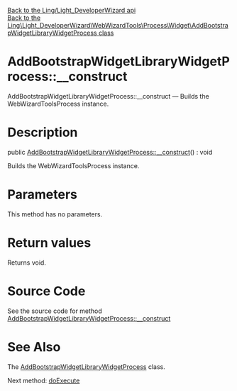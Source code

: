[Back to the Ling/Light_DeveloperWizard api](https://github.com/lingtalfi/Light_DeveloperWizard/blob/master/doc/api/Ling/Light_DeveloperWizard.md)<br>
[Back to the Ling\Light_DeveloperWizard\WebWizardTools\Process\Widget\AddBootstrapWidgetLibraryWidgetProcess class](https://github.com/lingtalfi/Light_DeveloperWizard/blob/master/doc/api/Ling/Light_DeveloperWizard/WebWizardTools/Process/Widget/AddBootstrapWidgetLibraryWidgetProcess.md)


AddBootstrapWidgetLibraryWidgetProcess::__construct
================



AddBootstrapWidgetLibraryWidgetProcess::__construct — Builds the WebWizardToolsProcess instance.




Description
================


public [AddBootstrapWidgetLibraryWidgetProcess::__construct](https://github.com/lingtalfi/Light_DeveloperWizard/blob/master/doc/api/Ling/Light_DeveloperWizard/WebWizardTools/Process/Widget/AddBootstrapWidgetLibraryWidgetProcess/__construct.md)() : void




Builds the WebWizardToolsProcess instance.




Parameters
================

This method has no parameters.


Return values
================

Returns void.








Source Code
===========
See the source code for method [AddBootstrapWidgetLibraryWidgetProcess::__construct](https://github.com/lingtalfi/Light_DeveloperWizard/blob/master/WebWizardTools/Process/Widget/AddBootstrapWidgetLibraryWidgetProcess.php#L20-L26)


See Also
================

The [AddBootstrapWidgetLibraryWidgetProcess](https://github.com/lingtalfi/Light_DeveloperWizard/blob/master/doc/api/Ling/Light_DeveloperWizard/WebWizardTools/Process/Widget/AddBootstrapWidgetLibraryWidgetProcess.md) class.

Next method: [doExecute](https://github.com/lingtalfi/Light_DeveloperWizard/blob/master/doc/api/Ling/Light_DeveloperWizard/WebWizardTools/Process/Widget/AddBootstrapWidgetLibraryWidgetProcess/doExecute.md)<br>

